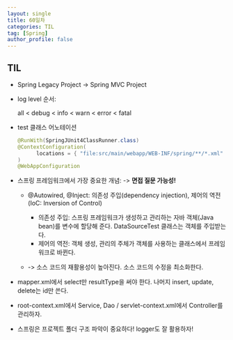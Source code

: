 ```yaml
---
layout: single
title: 60일차
categories: TIL
tag: [Spring]
author_profile: false
---
```


## TIL

* Spring Legacy Project -> Spring MVC Project

* log level 순서: 

  all < debug < info < warn < error < fatal

* test 클래스 어노테이션

  ```java
  @RunWith(SpringJUnit4ClassRunner.class)
  @ContextConfiguration(
  		locations = { "file:src/main/webapp/WEB-INF/spring/**/*.xml" }
  )
  @WebAppConfiguration
  ```

* 스프링 프레임워크에서 가장 중요한 개념: -> **면접 질문 가능성!**

  * @Autowired, @Inject: 의존성 주입(dependency injection), 제어의 역전(IoC: Inversion of Control)
    * 의존성 주입: 스프링 프레임워크가 생성하고 관리하는 자바 객체(Java bean)를 변수에 할당해 준다. DataSourceTest 클래스는 객체를 주입받는다.
    * 제어의 역전: 객체 생성, 관리의 주체가 객체를 사용하는 클래스에서 프레임워크로 바뀐다.

  * -> 소스 코드의 재활용성이 높아진다. 소스 코드의 수정을 최소화한다.

* mapper.xml에서 select만 resultType을 써야 한다. 나머지 insert, update, delete는 id만 쓴다.

* root-context.xml에서 Service, Dao / servlet-context.xml에서 Controller를 관리하자.

* 스프링은 프로젝트 폴더 구조 파악이 중요하다! logger도 잘 활용하자!